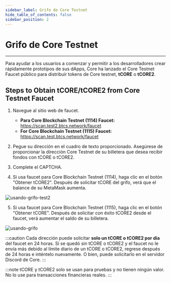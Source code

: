 ```yaml
---
sidebar_label: Grifo de Core Testnet
hide_table_of_contents: false
sidebar_position: 2
---
```


# Grifo de Core Testnet

---

Para ayudar a los usuarios a comenzar y permitir a los desarrolladores crear rápidamente prototipos de sus dApps, Core ha lanzado el Core Testnet Faucet público para distribuir tokens de Core testnet, **tCORE** o **tCORE2**.

## Steps to Obtain tCORE/tCORE2 from Core Testnet Faucet

1. Navegue al sitio web de faucet.
   - **Para Core Blockchain Testnet (1114) Faucet:** https://scan.test2.btcs.network/faucet
   - **For Core Blockchain Testnet (1115) Faucet:** https://scan.test.btcs.network/faucet

2. Pegue su dirección en el cuadro de texto proporcionado. Asegúrese de proporcionar la dirección Core Testnet de su billetera que desea recibir fondos con tCORE o tCORE2.

3. Complete el CAPTCHA.

4. Si usa faucet para Core Blockchain Testnet (1114), haga clic en el botón "Obtener tCORE2". Después de solicitar tCORE del grifo, verá que el balance de su MetaMask aumenta.

![usando-grifo-test2](../../static/img/faucet/faucet-test2.png)

5. Si usa faucet para Core Blockchain Testnet (1115), haga clic en el botón "Obtener tCORE". Después de solicitar con éxito tCORE2 desde el faucet, verá aumentar el saldo de su billetera.

![usando-grifo](../../static/img/faucet/faucet.png)

:::caution
Cada dirección puede solicitar **solo un tCORE o tCORE2 por día** del faucet en 24 horas. Si se quedó sin tCORE o tCORE2 y el faucet no le envía más debido al límite diario de un tCORE o tCORE2, regrese después de 24 horas e inténtelo nuevamente. O bien, puede solicitarlo en el servidor Discord de Core.
:::

:::note
tCORE y tCORE2 solo se usan para pruebas y no tienen ningún valor. No lo use para transacciones financieras reales.
:::
